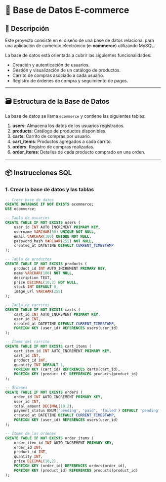 # 🛒 Base de Datos E-commerce

## 📌 Descripción

Este proyecto consiste en el diseño de una base de datos relacional para una aplicación de comercio electrónico (**e-commerce**) utilizando MySQL.

La base de datos está orientada a cubrir las siguientes funcionalidades:

- Creación y autenticación de usuarios.
- Gestión y visualización de un catálogo de productos.
- Carrito de compras asociado a cada usuario.
- Registro de órdenes de compra y seguimiento de pagos.

---

## 🗃️ Estructura de la Base de Datos

La base de datos se llama `ecommerce` y contiene las siguientes tablas:

1. **users**: Almacena los datos de los usuarios registrados.
2. **products**: Catálogo de productos disponibles.
3. **carts**: Carrito de compras por usuario.
4. **cart_items**: Productos agregados a cada carrito.
5. **orders**: Registro de compras realizadas.
6. **order_items**: Detalles de cada producto comprado en una orden.

---

## 📦 Instrucciones SQL

### 1. Crear la base de datos y las tablas

```sql
-- Crear base de datos
CREATE DATABASE IF NOT EXISTS ecommerce;
USE ecommerce;

-- Tabla de usuarios
CREATE TABLE IF NOT EXISTS users (
    user_id INT AUTO_INCREMENT PRIMARY KEY,
    username VARCHAR(50) UNIQUE NOT NULL,
    email VARCHAR(100) UNIQUE NOT NULL,
    password_hash VARCHAR(255) NOT NULL,
    created_at DATETIME DEFAULT CURRENT_TIMESTAMP
);

-- Tabla de productos
CREATE TABLE IF NOT EXISTS products (
    product_id INT AUTO_INCREMENT PRIMARY KEY,
    name VARCHAR(100) NOT NULL,
    description TEXT,
    price DECIMAL(10,2) NOT NULL,
    stock INT DEFAULT 0,
    image_url VARCHAR(255)
);

-- Tabla de carritos
CREATE TABLE IF NOT EXISTS carts (
    cart_id INT AUTO_INCREMENT PRIMARY KEY,
    user_id INT,
    created_at DATETIME DEFAULT CURRENT_TIMESTAMP,
    FOREIGN KEY (user_id) REFERENCES users(user_id)
);

-- Ítems del carrito
CREATE TABLE IF NOT EXISTS cart_items (
    cart_item_id INT AUTO_INCREMENT PRIMARY KEY,
    cart_id INT,
    product_id INT,
    quantity INT DEFAULT 1,
    FOREIGN KEY (cart_id) REFERENCES carts(cart_id),
    FOREIGN KEY (product_id) REFERENCES products(product_id)
);

-- Órdenes
CREATE TABLE IF NOT EXISTS orders (
    order_id INT AUTO_INCREMENT PRIMARY KEY,
    user_id INT,
    total_amount DECIMAL(10,2),
    payment_status ENUM('pending', 'paid', 'failed') DEFAULT 'pending',
    created_at DATETIME DEFAULT CURRENT_TIMESTAMP,
    FOREIGN KEY (user_id) REFERENCES users(user_id)
);

-- Ítems de las órdenes
CREATE TABLE IF NOT EXISTS order_items (
    order_item_id INT AUTO_INCREMENT PRIMARY KEY,
    order_id INT,
    product_id INT,
    quantity INT,
    price DECIMAL(10,2),
    FOREIGN KEY (order_id) REFERENCES orders(order_id),
    FOREIGN KEY (product_id) REFERENCES products(product_id)
);
